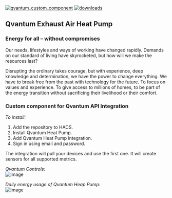 [![qvantum_custom_component](https://img.shields.io/github/release/perosb/qvantum_custom_component/all.svg?label=current%20release)](https://github.com/perosb/qvantum_custom_component) [![downloads](https://img.shields.io/github/downloads/perosb/qvantum_custom_component/total?label=downloads)](https://github.com/perosb/qvantum_custom_component)

## Qvantum Exhaust Air Heat Pump

### Energy for all – without compromises

Our needs, lifestyles and ways of working have changed rapidly. Demands on our standard of living have skyrocketed, but how will we make the resources last?

Disrupting the ordinary takes courage, but with experience, deep knowledge and determination, we have the power to change everything. We have to break free from the past with technology for the future. To focus on values and experience. To give access to millions of homes, to be part of the energy transition without sacrificing their livelihood or their comfort.


### Custom component for Qvantum API Integration

*To install:*
1. Add the repository to HACS.
2. Install Qvantum Heat Pump.
3. Add Qvantum Heat Pump integration.
4. Sign in using email and password.

The integration will pull your devices and use the first one. It will create sensors for all supported metrics.

*Qvantum Controls:*  
![image](https://github.com/user-attachments/assets/3b04bf83-3f1a-45d8-9aad-fdcb780abc9b)

*Daily energy usage of Qvantum Heap Pump:*   
![image](https://github.com/user-attachments/assets/4f2f58f8-eae2-4a72-a2e8-b8468f869da4)
